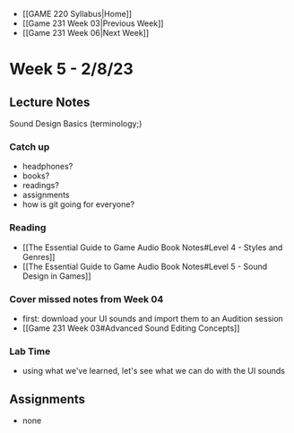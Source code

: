 - [[GAME 220 Syllabus|Home]]
- [[Game 231 Week 03|Previous Week]]
- [[Game 231 Week 06|Next Week]]

# Week 5 - 2/8/23

## Lecture Notes
Sound Design Basics (terminology;)

### Catch up
- headphones?
- books?
- readings?
- assignments
- how is git going for everyone?

### Reading
- [[The Essential Guide to Game Audio Book Notes#Level 4 - Styles and Genres]]
- [[The Essential Guide to Game Audio Book Notes#Level 5 - Sound Design in Games]]

### Cover missed notes from Week 04
- first: download your UI sounds and import them to an Audition session
- [[Game 231 Week 03#Advanced Sound Editing Concepts]]

### Lab Time
- using what we've learned, let's see what we can do with the UI sounds

## Assignments
- none
